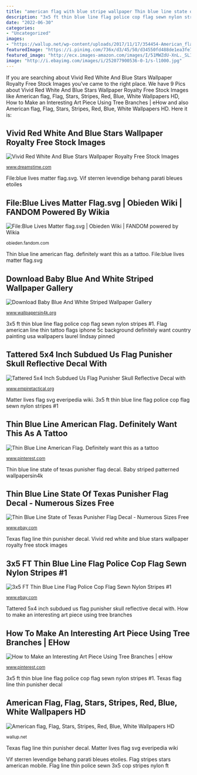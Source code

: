 ```yaml
---
title: "american flag with blue stripe wallpaper Thin blue line state of texas punisher flag decal"
description: "3x5 ft thin blue line flag police cop flag sewn nylon stripes #1"
date: "2022-06-30"
categories:
- "Uncategorized"
images:
- "https://wallup.net/wp-content/uploads/2017/11/17/354454-American_flag-flag-stars-stripes-red-blue-white.jpg"
featuredImage: "https://i.pinimg.com/736x/d3/45/50/d34550fd488de1ea3fe72ccc0e8aae95--country-lifestyle-american-flag.jpg"
featured_image: "http://ecx.images-amazon.com/images/I/51MWZdU-XnL._SL1500_.jpg"
image: "http://i.ebayimg.com/images/i/252077900536-0-1/s-l1000.jpg"
---
```


If you are searching about Vivid Red White And Blue Stars Wallpaper Royalty Free Stock Images you've came to the right place. We have 9 Pics about Vivid Red White And Blue Stars Wallpaper Royalty Free Stock Images like American flag, Flag, Stars, Stripes, Red, Blue, White Wallpapers HD, How to Make an Interesting Art Piece Using Tree Branches | eHow and also American flag, Flag, Stars, Stripes, Red, Blue, White Wallpapers HD. Here it is:

## Vivid Red White And Blue Stars Wallpaper Royalty Free Stock Images

![Vivid Red White And Blue Stars Wallpaper Royalty Free Stock Images](https://thumbs.dreamstime.com/z/vivid-red-white-blue-stars-wallpaper-840789.jpg "Tattered 5x4 inch subdued us flag punisher skull reflective decal with")

<small>www.dreamstime.com</small>

File:blue lives matter flag.svg. Vif sterren levendige behang parati bleues etoiles

## File:Blue Lives Matter Flag.svg | Obieden Wiki | FANDOM Powered By Wikia

![File:Blue Lives Matter flag.svg | Obieden Wiki | FANDOM powered by Wikia](https://vignette.wikia.nocookie.net/obieden/images/b/b0/Blue_Lives_Matter_flag.svg/revision/latest?cb=20161108014228 "3x5 ft thin blue line flag police cop flag sewn nylon stripes #1")

<small>obieden.fandom.com</small>

Thin blue line american flag. definitely want this as a tattoo. File:blue lives matter flag.svg

## Download Baby Blue And White Striped Wallpaper Gallery

![Download Baby Blue And White Striped Wallpaper Gallery](https://www.wallpapersin4k.org/wp-content/uploads/2017/04/Baby-Blue-And-White-Striped-Wallpaper-3.jpg "Flag stripes stars american mobile")

<small>www.wallpapersin4k.org</small>

3x5 ft thin blue line flag police cop flag sewn nylon stripes #1. Flag american line thin tattoo flags iphone 5c background definitely want country painting usa wallpapers laurel lindsay pinned

## Tattered 5x4 Inch Subdued Us Flag Punisher Skull Reflective Decal With

![Tattered 5x4 Inch Subdued Us Flag Punisher Skull Reflective Decal with](http://static1.squarespace.com/static/51f0a40ae4b00c4da7609cb0/51f418f6e4b0de43ba6046b8/560ab0dde4b0bd9a7a2a578d/1462900469492/?format=1000w "Flag military american army navy line thin usa backgrounds airforce phone wallpapers america marines coastguard wallpaperaccess lines")

<small>www.empiretactical.org</small>

Matter lives flag svg everipedia wiki. 3x5 ft thin blue line flag police cop flag sewn nylon stripes #1

## Thin Blue Line American Flag. Definitely Want This As A Tattoo

![Thin Blue Line American Flag. Definitely want this as a tattoo](https://i.pinimg.com/originals/09/04/22/0904220c456050b1419f99c30677af9e.jpg "Thin blue line state of texas punisher flag decal")

<small>www.pinterest.com</small>

Thin blue line state of texas punisher flag decal. Baby striped patterned wallpapersin4k

## Thin Blue Line State Of Texas Punisher Flag Decal - Numerous Sizes Free

![Thin Blue Line State of Texas Punisher Flag Decal - Numerous Sizes Free](http://i.ebayimg.com/images/i/252077900536-0-1/s-l1000.jpg "How to make an interesting art piece using tree branches")

<small>www.ebay.com</small>

Texas flag line thin punisher decal. Vivid red white and blue stars wallpaper royalty free stock images

## 3x5 FT Thin Blue Line Flag Police Cop Flag Sewn Nylon Stripes #1

![3x5 FT Thin Blue Line Flag Police Cop Flag Sewn Nylon Stripes #1](http://ecx.images-amazon.com/images/I/51MWZdU-XnL._SL1500_.jpg "File:blue lives matter flag.svg")

<small>www.ebay.com</small>

Tattered 5x4 inch subdued us flag punisher skull reflective decal with. How to make an interesting art piece using tree branches

## How To Make An Interesting Art Piece Using Tree Branches | EHow

![How to Make an Interesting Art Piece Using Tree Branches | eHow](https://i.pinimg.com/736x/d3/45/50/d34550fd488de1ea3fe72ccc0e8aae95--country-lifestyle-american-flag.jpg "Flag military american army navy line thin usa backgrounds airforce phone wallpapers america marines coastguard wallpaperaccess lines")

<small>www.pinterest.com</small>

3x5 ft thin blue line flag police cop flag sewn nylon stripes #1. Texas flag line thin punisher decal

## American Flag, Flag, Stars, Stripes, Red, Blue, White Wallpapers HD

![American flag, Flag, Stars, Stripes, Red, Blue, White Wallpapers HD](https://wallup.net/wp-content/uploads/2017/11/17/354454-American_flag-flag-stars-stripes-red-blue-white.jpg "Matter lives flag svg everipedia wiki")

<small>wallup.net</small>

Texas flag line thin punisher decal. Matter lives flag svg everipedia wiki

Vif sterren levendige behang parati bleues etoiles. Flag stripes stars american mobile. Flag line thin police sewn 3x5 cop stripes nylon ft
